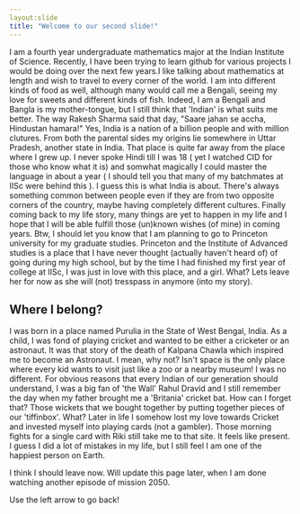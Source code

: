 ```yaml
---
layout:slide
title: "Welcome to our second slide!"
---
```


I am a fourth year undergraduate mathematics major at the Indian Institute of Science. Recently, I have been trying to learn github for various projects I would be doing over the next few years.I like talking about mathematics at length and wish to travel to every corner of the world. I am into different kinds of food as well, although many would call me a Bengali, seeing my love for sweets and different kinds of fish. Indeed, I am a Bengali and Bangla is my mother-tongue, but I still think that 'Indian' is what suits me better. The way Rakesh Sharma said that day, "Saare jahan se accha, Hindustan hamara!" Yes, India is a nation of a billion people and with million clutures. From both the parental sides my origins lie somewhere in Uttar Pradesh, another state in India. That place is quite far away from the place where I grew up. I never spoke Hindi till I was 18 ( yet I watched CID for those who know what it is) and somwhat magically I could master the language in about a year ( I should tell you that many of my batchmates at IISc were behind this ). I guess this is what India is about. There's always something common between people even if they are from  two opposite corners of the country, maybe having completely different cultures. 
Finally coming back to my life story,  many  things are yet to happen in my life and I hope that I will be able fulfill those (un)known wishes (of mine) in coming years. Btw, I should let you know that I am planning to go to Princeton university for my graduate studies. Princeton and the Institute of Advanced studies is a place that I have never thought (actually haven't heard of) of going during my high school, but by the time I had finished my first year of college at IISc, I was just in love with this place, and a girl. What? Lets leave her for now as she will (not) tresspass in anymore (into my story).

Where I belong?
---

I was born in a place named Purulia in the State of West Bengal, India. As a child, I was fond of playing cricket and wanted to be either a cricketer or an astronaut. It was that story of the death of Kalpana Chawla which inspired me to become an Astronaut. I mean, why not? Isn't space is the only place where every kid wants to visit just like a zoo or a nearby museum! I was no different. For obvious reasons that every Indian of our generation should understand, I was a big fan of 'the Wall' Rahul Dravid and I still remember the day when my father brought me a 'Britania' cricket bat. How can I forget that? Those wickets that we bought together by putting together pieces of our 'tiffinbox'. What? Later in life I somehow lost my love towards Cricket and invested myself into playing cards (not a gambler). Those morning fights for a single card with Riki still take me to that site. It feels like present. I guess I did a lot of mistakes in my life, but I still feel I am one of the happiest person on Earth. 

I think I should leave now. Will update this page later, when I am done watching another episode of mission 2050.

Use the left arrow to go back!
